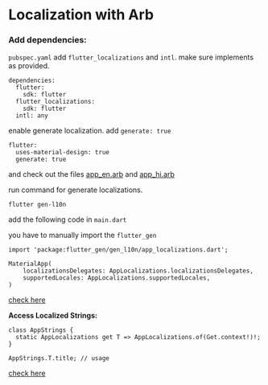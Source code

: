 # Localization with Arb

### Add dependencies:

`pubspec.yaml` add `flutter_localizations` and `intl`. make sure implements as provided.
```
dependencies: 
  flutter: 
    sdk: flutter
  flutter_localizations:
    sdk: flutter
  intl: any
```

enable generate localization. add `generate: true`

```
flutter: 
  uses-material-design: true
  generate: true
```

and check out the files [app_en.arb](https://github.com/harshil-kmphitech/flutter_new_structure/blob/Jay-Padsala/lib/l10n/app_en.arb) and [app_hi.arb](https://github.com/harshil-kmphitech/flutter_new_structure/blob/Jay-Padsala/lib/l10n/app_hi.arb)

run command for generate localizations.
```
flutter gen-l10n
```

add the following code in `main.dart`

you have to manually import the `flutter_gen`

```
import 'package:flutter_gen/gen_l10n/app_localizations.dart';
```

```
MaterialApp(
    localizationsDelegates: AppLocalizations.localizationsDelegates,
    supportedLocales: AppLocalizations.supportedLocales,
)
```
[check here](https://github.com/harshil-kmphitech/flutter_new_structure/blob/Jay-Padsala/lib/main.dart)

**Access Localized Strings:**

```
class AppStrings {
  static AppLocalizations get T => AppLocalizations.of(Get.context!)!;
}

AppStrings.T.title; // usage
```

[check here](https://github.com/harshil-kmphitech/flutter_new_structure/blob/Jay-Padsala/lib/app/utils/constants/app_strings.dart)